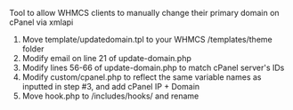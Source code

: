 Tool to allow WHMCS clients to manually change their primary domain on cPanel via xmlapi

1) Move template/updatedomain.tpl to your WHMCS /templates/theme folder
2) Modify email on line 21 of update-domain.php
3) Modify lines 56-66 of update-domain.php to match cPanel server's IDs
4) Modify custom/cpanel.php to reflect the same variable names as inputted in step #3, and add cPanel IP + Domain
5) Move hook.php to /includes/hooks/ and rename
